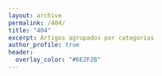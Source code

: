 ```yaml
---
layout: archive
permalink: /404/
title: "404"
excerpt: Artigos agrupados por categorias
author_profile: true
header:
  overlay_color: "#6E2F2B"
---
```

